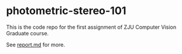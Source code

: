 # photometric-stereo-101

This is the code repo for the first assignment of ZJU Computer Vision Graduate course.

See [report.md](report.md) for more.

